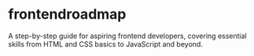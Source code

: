 # frontendroadmap
A step-by-step guide for aspiring frontend developers, covering essential skills from HTML and CSS basics to JavaScript and beyond.
